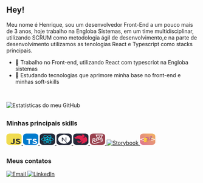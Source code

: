 ## Hey!

Meu nome é Henrique, sou um desenvolvedor Front-End a um pouco mais de 3 anos, hoje trabalho na Engloba Sistemas, em um time multidisciplinar, utilizando SCRUM como metodologia ágil de desenvolvimento,e na parte de desenvolvimento utilizamos as tenologias React e Typescript como stacks principais.

- 🔭 Trabalho no Front-end, utilizando React com typescriot na Engloba sistemas
- 🌱 Estudando tecnologias que aprimore minha base no front-end e minhas soft-skills

<br/>

 ![Estatísticas do meu GitHub](https://github-readme-stats.vercel.app/api?username=Henrique0498&show_icons=true&theme=github_dark)

##
### Minhas principais skills
<div>
  <a href="https://developer.mozilla.org/pt-BR/docs/Web/JavaScript">
    <img height="30" width="40" src="https://github.com/tandpfun/skill-icons/blob/main/icons/JavaScript.svg" title="Javascript" alt="Javascript"/>
  </a>
  <a href="https://www.typescriptlang.org/pt/">
    <img height="30" width="40" src="https://github.com/tandpfun/skill-icons/blob/main/icons/TypeScript.svg" title="Typescript" alt="Typescript"/>
  </a>
  <a href="https://pt-br.reactjs.org/">
    <img height="30" width="40" src="https://github.com/tandpfun/skill-icons/blob/main/icons/React-Dark.svg" title="React" alt="React"/>
  </a>
  <a href="https://nextjs.org/">
    <img height="30" width="40" src="https://github.com/tandpfun/skill-icons/blob/main/icons/NextJS-Dark.svg" title="NextJS" alt="NextJS"/>
  </a>
  <a href="https://docs.nestjs.com/">
    <img height="30" width="40" src="https://github.com/tandpfun/skill-icons/blob/main/icons/NestJS-Dark.svg" title="NestJS" alt="NestJS"/>
  </a>
  <a href="https://jestjs.io/pt-BR/">
    <img height="30" width="40" src="https://github.com/tandpfun/skill-icons/blob/main/icons/Jest.svg" title="Jest" alt="Jest"/>
  </a>
  <a href="https://storybook.js.org/docs/react/why-storybook">
    <img height="30" width="40" src="https://cdn.jsdelivr.net/gh/devicons/devicon/icons/storybook/storybook-original.svg" title="Storybook" alt="Storybook"/>
  </a>
  <a href="https://styled-components.com/">
    <img height="30" width="40" src="https://github.com/tandpfun/skill-icons/blob/main/icons/StyledComponents.svg" title="styled-components" alt="styled-components"/>
  </a>
</div>

##
### Meus contatos
<div> 
  <a href="mailto:h.lopes.silva2015@gmail.com"><img src="https://img.shields.io/badge/-Gmail-%23333?style=for-the-badge&logo=gmail&logoColor=white" target="_blank" title="Email" />
  <a href="https://www.linkedin.com/in/henrique-ls/" target="_blank"><img src="https://img.shields.io/badge/-LinkedIn-%230077B5?style=for-the-badge&logo=linkedin&logoColor=white" target="_blank" title="LinkedIn"/> 
  
</div>
